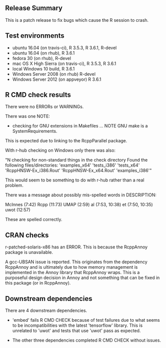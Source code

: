 ## Release Summary

This is a patch release to fix bugs which cause the R session to crash.

## Test environments

* ubuntu 16.04 (on travis-ci), R 3.5.3, R 3.6.1, R-devel
* ubuntu 16.04 (on rhub), R 3.6.1
* fedora 30 (on rhub), R-devel
* mac OS X High Sierra (on travis-ci), R 3.5.3, R 3.6.1
* local Windows 10 build, R 3.6.1
* Windows Server 2008 (on rhub) R-devel
* Windows Server 2012 (on appveyor) R 3.6.1

## R CMD check results

There were no ERRORs or WARNINGs.

There was one NOTE:

* checking for GNU extensions in Makefiles ... NOTE
GNU make is a SystemRequirements.

This is expected due to linking to the RcppParallel package.

With r-hub checking on Windows only there was also:

"N  checking for non-standard things in the check directory
   Found the following files/directories:
     'examples_x64' 'tests_i386' 'tests_x64'
     'RcppHNSW-Ex_i386.Rout' 'RcppHNSW-Ex_x64.Rout' 'examples_i386'"

This would seem to be something to do with r-hub rather than a real problem.

There was a message about possibly mis-spelled words in DESCRIPTION:
  
  McInnes (7:42)
  Rcpp (11:73)
  UMAP (2:59)
  al (7:53, 10:38)
  et (7:50, 10:35)
  uwot (12:57)
     
These are spelled correctly.

## CRAN checks

r-patched-solaris-x86	has an ERROR. This is because the RcppAnnoy package is
unavailable.

A gcc-UBSAN issue is reported. This originates from the dependency RcppAnnoy and 
is ultimately due to how memory management is implemented in the Annoy 
library that RcppAnnoy wraps. This is a purposeful design decision in Annoy 
and not something that can be fixed in this package (or in RcppAnnoy).


## Downstream dependencies

There are 4 downstream dependencies. 

* 'embed' fails R CMD CHECK because of test failures due to what seems to be
incompatibilities with the latest 'tensorflow' library. This is unrelated to 
'uwot' and tests that use 'uwot' pass as expected.

* The other three dependencies completed R CMD CHECK without issues.
